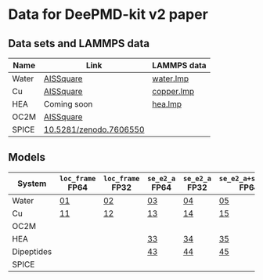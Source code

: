 # Data for DeePMD-kit v2 paper

## Data sets and LAMMPS data

| Name  | Link           | LAMMPS data |
| ----- | -------------- | ----------- |
| Water | [AISSquare](https://aissquare.com/datasets/detail?pageType=datasets&name=H2O-PBE0TS) | [water.lmp](models/water.lmp) |
| Cu    | [AISSquare](https://aissquare.com/datasets/detail?pageType=datasets&name=Cu-dpgen) | [copper.lmp](models/copper.lmp) |
| HEA   | Coming soon | [hea.lmp](models/hea.lmp) |
| OC2M  | [AISSquare](https://aissquare.com/datasets/detail?pageType=datasets&name=Open_Catalyst_2020%28OC20_Dataset%29) | |
| SPICE | [10.5281/zenodo.7606550](https://doi.org/10.5281/zenodo.7606550) | |

## Models

| System  | `loc_frame` FP64 | `loc_frame` FP32 | `se_e2_a` FP64 | `se_e2_a` FP32 | `se_e2_a+se_e2_r` FP64 | `se_e2_a+se_e2_r` FP32 | `se_e2_a+se_e3` FP64 | `se_e2_a+se_e3` FP32 | `se_atten` FP64 | `se_atten` FP32 |
| ------- | ---------------- | ---------------- | ---------------- | ---------------- | ---------------- | ---------------- | ---------------- | ---------------- | ---------------- | ---------------- |
| Water | [01](models/01) | [02](models/02) | [03](models/03) | [04](models/04) | [05](models/05) | [06](models/06) | [07](models/07) | [08](models/08) | [09](models/09) | [10](models/10) |
| Cu | [11](models/11) | [12](models/12) | [13](models/13) | [14](models/14) | [15](models/15) | [16](models/16) | [17](models/17) | [18](models/18) | [19](models/19) | [20](models/20) | 
| OC2M |  |  |  |  |  |  |  |  | [29](models/29) | [30](models/30) | 
| HEA  |  |  | [33](models/33) | [34](models/34) | [35](models/35) | [36](models/36) | [37](models/37) | [38](models/38) | [39](models/39) | [40](models/40) | 
| Dipeptides |  |  | [43](models/43) | [44](models/44) | [45](models/45) | [46](models/46) | [47](models/47) | [48](models/48) | [49](models/49) | [50](models/50) | 
| SPICE |  |  |  |  |  |  |  |  | [59](models/59) | [60](models/60) | 
